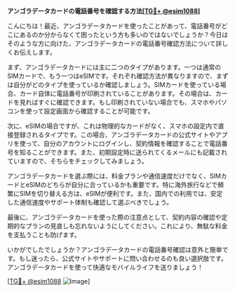 **アンゴラデータカードの電話番号を確認する方法[[TG💪+ @esim1088](https://t.me/s/esim1088)]**

こんにちは！最近、アンゴラデータカードを使ったことがあって、電話番号がどこにあるのか分からなくて困ったという方も多いのではないでしょうか？今日はそのような方に向けた、アンゴラデータカードの電話番号確認方法について詳しくお伝えします。

まず、アンゴラデータカードには主に二つのタイプがあります。一つは通常のSIMカードで、もう一つはeSIMです。それぞれ確認方法が異なりますので、まずは自分がどのタイプを使っているか確認しましょう。SIMカードを使っている場合、カード自体に電話番号が印刷されていることがあります。その場合は、カードを見ればすぐに確認できます。もし印刷されていない場合でも、スマホやパソコンを使って設定画面から確認することが可能です。

次に、eSIMの場合ですが、これは物理的なカードがなく、スマホの設定内で直接登録されるタイプです。この場合、アンゴラデータカードの公式サイトやアプリを使って、自分のアカウントにログインし、契約情報を確認することで電話番号を知ることができます。また、初期設定時に送られてくるメールにも記載されていますので、そちらをチェックしてみましょう。

アンゴラデータカードを選ぶ際には、料金プランや通信速度だけでなく、SIMカードとeSIMのどちらが自分に合っているかも重要です。特に海外旅行などで頻繁にSIMを切り替える方は、eSIMが便利です。また、国内での利用では、安定した通信速度やサポート体制も確認して選ぶべきでしょう。

最後に、アンゴラデータカードを使った際の注意点として、契約内容の確認や定期的なプランの見直しも忘れないようにしてください。これにより、無駄な料金を支払うことも防げます。

いかがでしたでしょうか？アンゴラデータカードの電話番号確認は意外と簡単です。もし迷ったら、公式サイトやサポートに問い合わせるのも良い選択肢です。アンゴラデータカードを使って快適なモバイルライフを送りましょう！

[[TG💪+ @esim1088](https://t.me/s/esim1088) ![Image](https://i.postimg.cc/Y0z9fWf4/image.png)]